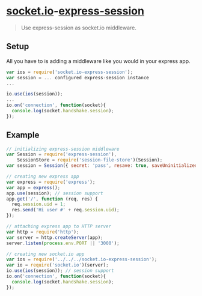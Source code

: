 # [socket.io](http://socket.io/)-[express-session](https://github.com/expressjs/session)

> Use express-session as socket.io middleware.

## Setup

All you have to is adding a middleware like you would in your express app.

```js
var ios = require('socket.io-express-session');
var session = ... configured express-session instance
...

io.use(ios(session));
...
io.on('connection', function(socket){
  console.log(socket.handshake.session);
});
```

## Example

```js
// initializing express-session middleware
var Session = require('express-session'),
    SessionStore = require('session-file-store')(Session);
var session = Session({ secret: 'pass', resave: true, saveUninitialized: true });

// creating new express app
var express = require('express');
var app = express();
app.use(session); // session support
app.get('/', function (req, res) {
  req.session.uid = 1;
  res.send('Hi user #' + req.session.uid);
});

// attaching express app to HTTP server
var http = require('http');
var server = http.createServer(app);
server.listen(process.env.PORT || '3000');

// creating new socket.io app
var ios = require('../../../socket.io-express-session');
var io = require('socket.io')(server);
io.use(ios(session)); // session support
io.on('connection', function(socket){
  console.log(socket.handshake.session);
});
```
